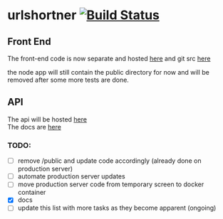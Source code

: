 # urlshortner [![Build Status](https://travis-ci.org/{persa188}/{urlshortener}.png?branch=master)](https://travis-ci.org/{persa188}/{urlshortener})


## Front End
The front-end code is now separate and hosted [here](https://url.sanic.ca) and git src [here](https://github.com/persa188/url-shortener-frontend)  

the node app will still contain the public directory for now and will be removed after some more tests are done.

## API
The api will be hosted [here](https://api2.sanic.ca)  
The docs are [here](/docs)

### TODO:
- [ ] remove /public and update code accordingly  (already done on production server)
- [ ] automate production server updates
- [ ] move production server code from temporary screen to docker container
- [x] docs
- [ ] update this list with more tasks as they become apparent (ongoing)
